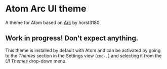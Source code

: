 # Atom Arc UI theme

A theme for Atom based on [Arc](https://github.com/horst3180/Arc-theme) by horst3180.

## Work in progress! Don't expect anything.

This theme is installed by default with Atom and can be activated by going to
the _Themes_ section in the Settings view (`cmd-,`) and selecting it from the
_UI Themes_ drop-down menu.
